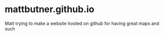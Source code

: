 # mattbutner.github.io
Matt trying to make a website hosted on github for having great maps and such

